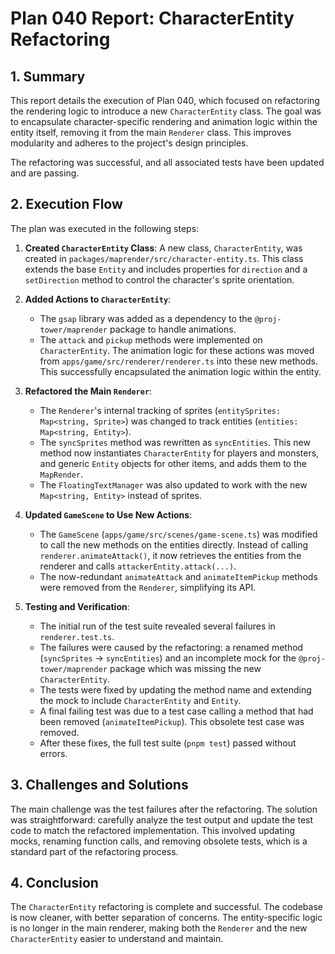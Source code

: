 # Plan 040 Report: CharacterEntity Refactoring

## 1. Summary

This report details the execution of Plan 040, which focused on refactoring the rendering logic to introduce a new `CharacterEntity` class. The goal was to encapsulate character-specific rendering and animation logic within the entity itself, removing it from the main `Renderer` class. This improves modularity and adheres to the project's design principles.

The refactoring was successful, and all associated tests have been updated and are passing.

## 2. Execution Flow

The plan was executed in the following steps:

1.  **Created `CharacterEntity` Class**: A new class, `CharacterEntity`, was created in `packages/maprender/src/character-entity.ts`. This class extends the base `Entity` and includes properties for `direction` and a `setDirection` method to control the character's sprite orientation.

2.  **Added Actions to `CharacterEntity`**:
    -   The `gsap` library was added as a dependency to the `@proj-tower/maprender` package to handle animations.
    -   The `attack` and `pickup` methods were implemented on `CharacterEntity`. The animation logic for these actions was moved from `apps/game/src/renderer/renderer.ts` into these new methods. This successfully encapsulated the animation logic within the entity.

3.  **Refactored the Main `Renderer`**:
    -   The `Renderer`'s internal tracking of sprites (`entitySprites: Map<string, Sprite>`) was changed to track entities (`entities: Map<string, Entity>`).
    -   The `syncSprites` method was rewritten as `syncEntities`. This new method now instantiates `CharacterEntity` for players and monsters, and generic `Entity` objects for other items, and adds them to the `MapRender`.
    -   The `FloatingTextManager` was also updated to work with the new `Map<string, Entity>` instead of sprites.

4.  **Updated `GameScene` to Use New Actions**:
    -   The `GameScene` (`apps/game/src/scenes/game-scene.ts`) was modified to call the new methods on the entities directly. Instead of calling `renderer.animateAttack()`, it now retrieves the entities from the renderer and calls `attackerEntity.attack(...)`.
    -   The now-redundant `animateAttack` and `animateItemPickup` methods were removed from the `Renderer`, simplifying its API.

5.  **Testing and Verification**:
    -   The initial run of the test suite revealed several failures in `renderer.test.ts`.
    -   The failures were caused by the refactoring: a renamed method (`syncSprites` -> `syncEntities`) and an incomplete mock for the `@proj-tower/maprender` package which was missing the new `CharacterEntity`.
    -   The tests were fixed by updating the method name and extending the mock to include `CharacterEntity` and `Entity`.
    -   A final failing test was due to a test case calling a method that had been removed (`animateItemPickup`). This obsolete test case was removed.
    -   After these fixes, the full test suite (`pnpm test`) passed without errors.

## 3. Challenges and Solutions

The main challenge was the test failures after the refactoring. The solution was straightforward: carefully analyze the test output and update the test code to match the refactored implementation. This involved updating mocks, renaming function calls, and removing obsolete tests, which is a standard part of the refactoring process.

## 4. Conclusion

The `CharacterEntity` refactoring is complete and successful. The codebase is now cleaner, with better separation of concerns. The entity-specific logic is no longer in the main renderer, making both the `Renderer` and the new `CharacterEntity` easier to understand and maintain.
